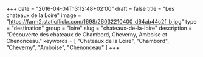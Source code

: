 +++
date = "2016-04-04T13:12:48+02:00"
draft = false
title = "Les chateaux de la Loire"
image = "https://farm2.staticflickr.com/1698/26032210400_d64ab44c2f_b.jpg"
type = "destination"
group = "loire"
slug = "chateaux-de-la-loire"
description = "Découverte des chateaux de Chambord, Cheverny, Amboise et Chenonceau."
keywords = [
	"Chateaux de la Loire",
	"Chambord",
	"Cheverny",
	"Amboise",
	"Chenonceau"
	]
+++

